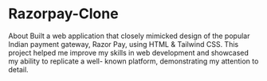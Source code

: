 # Razorpay-Clone
About Built a web application that closely mimicked design of the popular Indian payment gateway, Razor Pay, using HTML &amp; Tailwind CSS. This project helped me improve my skills in web development and showcased my ability to replicate a well- known platform, demonstrating my attention to detail.
